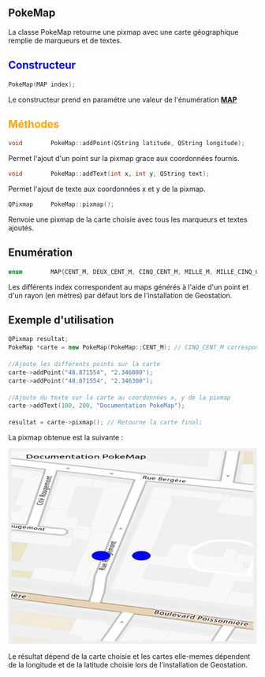 ## PokeMap
La classe PokeMap retourne une pixmap avec une carte géographique remplie de marqueurs et de textes.

## <span style="color: blue">Constructeur</span>
```cpp
PokeMap(MAP index);
```
Le constructeur prend en paramétre une valeur de l'énumération [**MAP**](#map)

## <span style="color: orange">Méthodes</span>
```cpp
void        PokeMap::addPoint(QString latitude, QString longitude);
```
Permet l'ajout d'un point sur la pixmap grace aux coordonnées fournis.
```cpp
void        PokeMap::addText(int x, int y, QString text);
```
Permet l'ajout de texte aux coordonnées x et y de la pixmap.
```cpp
QPixmap     PokeMap::pixmap();
```
Renvoie une pixmap de la carte choisie avec tous les marqueurs et textes ajoutés.
## <span id="map"> Enumération </span>
```cpp
enum        MAP{CENT_M, DEUX_CENT_M, CINQ_CENT_M, MILLE_M, MILLE_CINQ_CENT_M, CINQ_MILLE_M, TROIS_CENT_KM, HUIT_CENT_KM};
```
Les différents index correspondent au maps générés à l'aide d'un point et d'un rayon (en mètres) par défaut lors de l'installation de Geostation.

## Exemple d'utilisation
```cpp
QPixmap resultat;
PokeMap *carte = new PokeMap(PokeMap::CENT_M); // CINQ_CENT_M correspond à la carte de rayon 100 mètres.
	
//Ajoute les différents points sur la carte
carte->addPoint("48.871554", "2.346000");
carte->addPoint("48.871554", "2.346300");
	
//Ajoute du texte sur la carte au coordonnées x, y de la pixmap
carte->addText(100, 200, "Documentation PokeMap");
	
resultat = carte->pixmap(); // Retourne la carte final;
```
La pixmap obtenue est la suivante :

![Resultat](ressources/resultat.png)

Le résultat dépend de la carte choisie et les cartes elle-memes dépendent de la longitude et de la latitude choisie lors de l'installation de Geostation.

